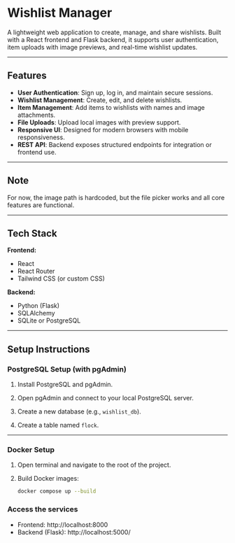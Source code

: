 # Wishlist Manager

A lightweight web application to create, manage, and share wishlists. Built with a React frontend and Flask backend, it supports user authentication, item uploads with image previews, and real-time wishlist updates.

---

## Features

- **User Authentication**: Sign up, log in, and maintain secure sessions.
- **Wishlist Management**: Create, edit, and delete wishlists.
- **Item Management**: Add items to wishlists with names and image attachments.
- **File Uploads**: Upload local images with preview support.
- **Responsive UI**: Designed for modern browsers with mobile responsiveness.
- **REST API**: Backend exposes structured endpoints for integration or frontend use.

---

## Note

For now, the image path is hardcoded, but the file picker works and all core features are functional.

---

## Tech Stack

**Frontend:**
- React
- React Router
- Tailwind CSS (or custom CSS)

**Backend:**
- Python (Flask)
- SQLAlchemy
- SQLite or PostgreSQL

---

## Setup Instructions

### PostgreSQL Setup (with pgAdmin)

1. Install PostgreSQL and pgAdmin.

2. Open pgAdmin and connect to your local PostgreSQL server.

3. Create a new database (e.g., `wishlist_db`).

4. Create a table named `flock`.

---

### Docker Setup

1. Open terminal and navigate to the root of the project.

2. Build Docker images:
   ```bash
   docker compose up --build
   ```
### Access the services

- Frontend: http://localhost:8000
- Backend (Flask): http://localhost:5000/